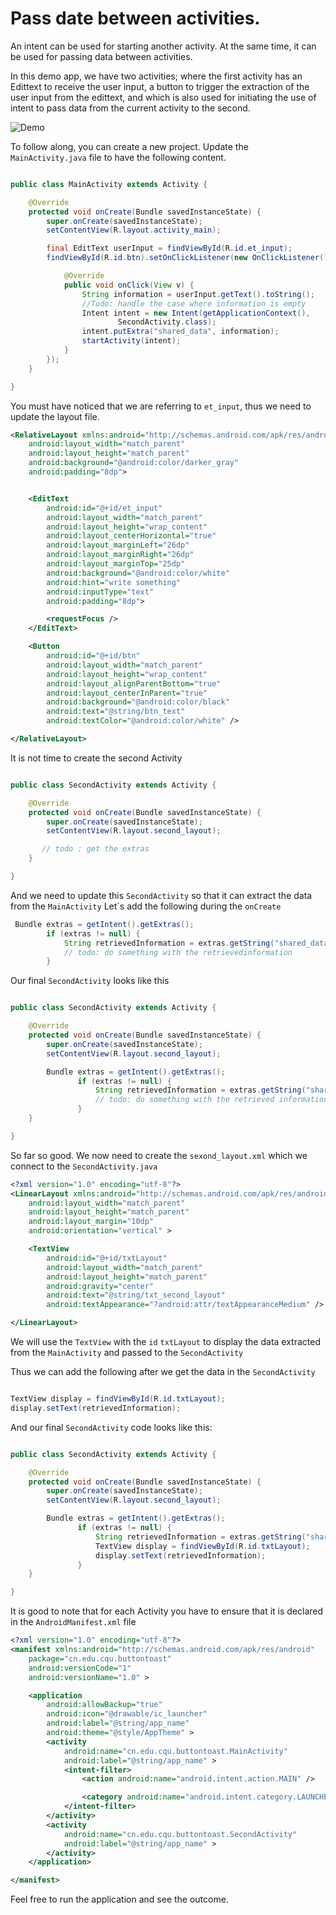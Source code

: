 # Pass date between activities.

An intent can be used for starting another activity. At the same time, it can be used for passing data between activities.

In this demo app, we have two activities; where the first activity has an Edittext to receive the user input, a button to trigger the extraction of the user input from the edittext, and which is also used for initiating the
use of intent to pass data from the current activity to the second.

![Demo](display/demo.gif)


To follow along, you can create a new project. Update the ```MainActivity.java``` file to have the following content.

```java

public class MainActivity extends Activity {

    @Override
    protected void onCreate(Bundle savedInstanceState) {
        super.onCreate(savedInstanceState);
        setContentView(R.layout.activity_main);

        final EditText userInput = findViewById(R.id.et_input);
        findViewById(R.id.btn).setOnClickListener(new OnClickListener() {

            @Override
            public void onClick(View v) {
                String information = userInput.getText().toString();
                //Todo: handle the case where information is empty
                Intent intent = new Intent(getApplicationContext(),
                        SecondActivity.class);
                intent.putExtra("shared_data", information);
                startActivity(intent);
            }
        });
    }

}

```

You must have noticed that we are referring to ```et_input```, thus we need to update the layout file.

```xml
<RelativeLayout xmlns:android="http://schemas.android.com/apk/res/android"
    android:layout_width="match_parent"
    android:layout_height="match_parent"
    android:background="@android:color/darker_gray"
    android:padding="8dp">


    <EditText
        android:id="@+id/et_input"
        android:layout_width="match_parent"
        android:layout_height="wrap_content"
        android:layout_centerHorizontal="true"
        android:layout_marginLeft="26dp"
        android:layout_marginRight="26dp"
        android:layout_marginTop="25dp"
        android:background="@android:color/white"
        android:hint="write something"
        android:inputType="text"
        android:padding="8dp">

        <requestFocus />
    </EditText>

    <Button
        android:id="@+id/btn"
        android:layout_width="match_parent"
        android:layout_height="wrap_content"
        android:layout_alignParentBottom="true"
        android:layout_centerInParent="true"
        android:background="@android:color/black"
        android:text="@string/btn_text"
        android:textColor="@android:color/white" />

</RelativeLayout>
```



It is not time to create the second Activity

```java

public class SecondActivity extends Activity {

    @Override
    protected void onCreate(Bundle savedInstanceState) {
        super.onCreate(savedInstanceState);
        setContentView(R.layout.second_layout);

       // todo : get the extras
    }

}

```

And we need to update this ```SecondActivity``` so that it can extract the data from the ```MainActivity```
Let`s add the following during the ```onCreate```

```java
 Bundle extras = getIntent().getExtras();
        if (extras != null) {
            String retrievedInformation = extras.getString("shared_data");
            // todo: do something with the retrievedinformation
        }

```


Our final ```SecondActivity``` looks like this

```java

public class SecondActivity extends Activity {

    @Override
    protected void onCreate(Bundle savedInstanceState) {
        super.onCreate(savedInstanceState);
        setContentView(R.layout.second_layout);

        Bundle extras = getIntent().getExtras();
               if (extras != null) {
                   String retrievedInformation = extras.getString("shared_data");
                   // todo: do something with the retrieved information
               }
    }

}

```

So far so good. We now need to create the ```sexond_layout.xml``` which we connect to the ```SecondActivity.java```


```xml
<?xml version="1.0" encoding="utf-8"?>
<LinearLayout xmlns:android="http://schemas.android.com/apk/res/android"
    android:layout_width="match_parent"
    android:layout_height="match_parent"
    android:layout_margin="10dp"
    android:orientation="vertical" >

    <TextView
        android:id="@+id/txtLayout"
        android:layout_width="match_parent"
        android:layout_height="match_parent"
        android:gravity="center"
        android:text="@string/txt_second_layout"
        android:textAppearance="?android:attr/textAppearanceMedium" />

</LinearLayout>
```

We will use the ```TextView``` with the ```id``` ```txtLayout``` to display the data extracted from the ```MainActivity``` and 
passed to the  ```SecondActivity```

Thus we can add the following after we get the data in the ```SecondActivity```

```java

TextView display = findViewById(R.id.txtLayout);
display.setText(retrievedInformation);
```

And our final ```SecondActivity``` code looks like this:


```java

public class SecondActivity extends Activity {

    @Override
    protected void onCreate(Bundle savedInstanceState) {
        super.onCreate(savedInstanceState);
        setContentView(R.layout.second_layout);

        Bundle extras = getIntent().getExtras();
               if (extras != null) {
                   String retrievedInformation = extras.getString("shared_data");
                   TextView display = findViewById(R.id.txtLayout);
                   display.setText(retrievedInformation);
               }
    }

}

```

It is good to note that for each Activity you have to ensure that it is declared in the ```AndroidManifest.xml``` file

```xml
<?xml version="1.0" encoding="utf-8"?>
<manifest xmlns:android="http://schemas.android.com/apk/res/android"
    package="cn.edu.cqu.buttontoast"
    android:versionCode="1"
    android:versionName="1.0" >

    <application
        android:allowBackup="true"
        android:icon="@drawable/ic_launcher"
        android:label="@string/app_name"
        android:theme="@style/AppTheme" >
        <activity
            android:name="cn.edu.cqu.buttontoast.MainActivity"
            android:label="@string/app_name" >
            <intent-filter>
                <action android:name="android.intent.action.MAIN" />

                <category android:name="android.intent.category.LAUNCHER" />
            </intent-filter>
        </activity>
        <activity
            android:name="cn.edu.cqu.buttontoast.SecondActivity"
            android:label="@string/app_name" >
        </activity>
    </application>

</manifest>

```

Feel free to run the application and see the outcome.

